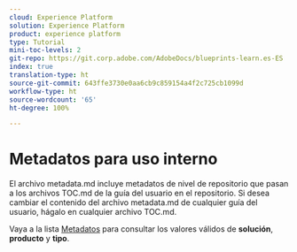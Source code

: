 ```yaml
---
cloud: Experience Platform
solution: Experience Platform
product: experience platform
type: Tutorial
mini-toc-levels: 2
git-repo: https://git.corp.adobe.com/AdobeDocs/blueprints-learn.es-ES
index: true
translation-type: ht
source-git-commit: 643ffe3730e0aa6cb9c859154a4f2c725cb1099d
workflow-type: ht
source-wordcount: '65'
ht-degree: 100%

---
```



# Metadatos para uso interno

El archivo metadata.md incluye metadatos de nivel de repositorio que pasan a los archivos TOC.md de la guía del usuario en el repositorio. Si desea cambiar el contenido del archivo metadata.md de cualquier guía del usuario, hágalo en cualquier archivo TOC.md.

Vaya a la lista [Metadatos](https://experienceleague.adobe.com/docs/authoring-guide-exl/using/editing/user-guide-setup/metadata.html?lang=es) para consultar los valores válidos de **solución**, **producto** y **tipo**.
